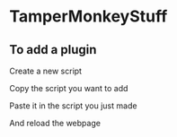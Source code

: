 # TamperMonkeyStuff



## To add a plugin
Create a new script

Copy the script you want to add

Paste it in the script you just made

And reload the webpage
